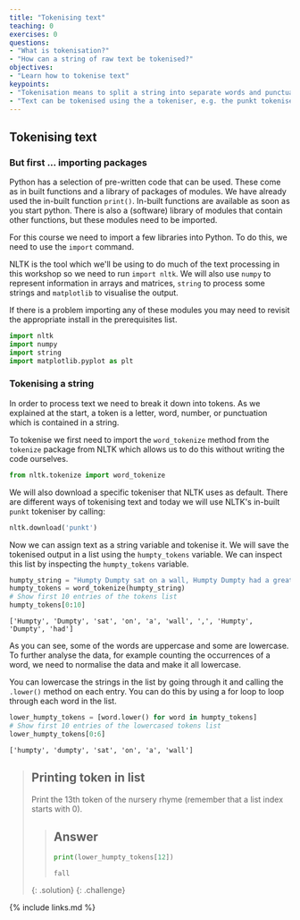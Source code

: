 ```yaml
---
title: "Tokenising text"
teaching: 0
exercises: 0
questions:
- "What is tokenisation?"
- "How can a string of raw text be tokenised?"
objectives:
- "Learn how to tokenise text"
keypoints:
- "Tokenisation means to split a string into separate words and punctuation, for example to be able to count them."
- "Text can be tokenised using the a tokeniser, e.g. the punkt tokeniser in NLTK."
---
```

## Tokenising text

### But first ... importing packages

Python has a selection of pre-written code that can be used. These come as in built functions and a library of packages of modules. We have already used the in-built function ```print()```.  In-built functions are available as soon as you start python. There is also a (software) library of modules that contain other functions, but these modules need to be imported.

For this course we need to import a few libraries into Python. To do this, we need to use the ```import``` command.

NLTK is the tool which we'll be using to do much of the text processing in this workshop so we need to run ```import nltk```. We will also use ```numpy``` to represent information in arrays and matrices, ```string``` to process some strings and ```matplotlib``` to visualise the output.

If there is a problem importing any of these modules you may need to revisit the appropriate install in the prerequisites list.

```python
import nltk
import numpy
import string
import matplotlib.pyplot as plt
```

### Tokenising a string
In order to process text we need to break it down into tokens.  As we explained at the start, a token is a letter, word, number, or punctuation which is contained in a string.

To tokenise we first need to import the ```word_tokenize``` method from the ```tokenize``` package from NLTK which allows us to do this without writing the code ourselves.

```python
from nltk.tokenize import word_tokenize
```

We will also download a specific tokeniser that NLTK uses as default.  There are different ways of tokenising text and today we will use NLTK's in-built ```punkt``` tokeniser by calling:

```python
nltk.download('punkt')
```

Now we can assign text as a string variable and tokenise it.  We will save the tokenised output in a list using the ```humpty_tokens``` variable. We can inspect this list by inspecting the ```humpty_tokens``` variable.

```python
humpty_string = "Humpty Dumpty sat on a wall, Humpty Dumpty had a great fall; All the king's horses and all the king's men couldn't put Humpty together again."
humpty_tokens = word_tokenize(humpty_string)
# Show first 10 entries of the tokens list
humpty_tokens[0:10]
```
    ['Humpty', 'Dumpty', 'sat', 'on', 'a', 'wall', ',', 'Humpty', 'Dumpty', 'had']

As you can see, some of the words are uppercase and some are lowercase. To further analyse the data, for example counting the occurrences of a word, we need to normalise the data and make it all lowercase.

You can lowercase the strings in the list by going through it and calling the ```.lower()``` method on each entry. You can do this by using a for loop to loop through each word in the list.

```python
lower_humpty_tokens = [word.lower() for word in humpty_tokens]
# Show first 10 entries of the lowercased tokens list
lower_humpty_tokens[0:6]
```
    ['humpty', 'dumpty', 'sat', 'on', 'a', 'wall']

> ## Printing token in list
>
> Print the 13th token of the nursery rhyme (remember that a list index starts with 0).
>
> > ## Answer
> > ~~~python
> > print(lower_humpty_tokens[12])
> > ~~~
> >     fall
>
>
> {: .solution}
{: .challenge}

{% include links.md %}
